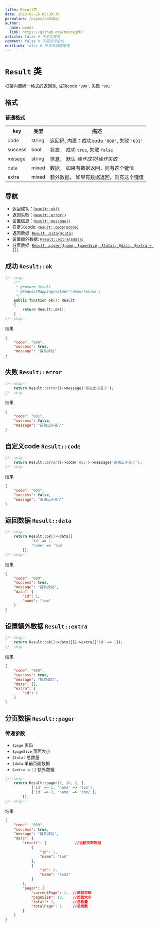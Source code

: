 ```yaml
---
title: Result类
date: 2022-05-26 08:39:30
permalink: /pages/aa04ba/
author: 
  name: monda
  link: https://github.com/mondagPHP
article: false # 不是文章页
comment: false # 不显示评论栏
editLink: false # 不显示编辑按钮
---
```

# `Result` 类

框架内置统一格式的返回类, 成功code `'000'`, 失败 `'001'`

## 格式

### 普通格式

key | 类型 | 描述
-|-|-
 code | string | 返回码, 内置：成功code `'000'`, 失败 `'001'`
 success | bool | 状态， 成功 `true`, 失败 `false`
 mssage | string | 信息， 默认 *操作成功\|操作失败*
 data | mixed | 数据， 如果有数据返回，则有这个键值
 extra | mixed | 额外数据， 如果有数据返回，则有这个键值

## 导航

- 返回成功：[`Result::ok()`](#ok)
- 返回失败：[`Result::error()`](#error)
- 设置信息：[`Result::message()`](#error)
- 自定义code: [`Result::code($code)`](#code)
- 返回数据: [`Result::data($data)`](#data)
- 设置额外数据: [`Result::extra($data)`](#extra)
- 分页数据: [`Result::pager($page, $pageSize, $total, $data, $extra = [])`](#pager)

## <a id="ok">成功 `Result::ok`</a>

```php
//--snip--
    /**
     * @return Result
     * @RequestMapping(value="/demo/res/ok")
     */
    public function ok(): Result
    {
        return Result::ok();
    }
//--snip--
```

结果

```json
{
    "code": "000",
    "success": true,
    "message": "操作成功"
}
```

## <a id="error">失败 `Result::error`</a>

```php
//--snip--
    return Result::error()->message('系统出小差了');
//--snip--
```

结果

```json
{
    "code": "001",
    "success": false,
    "message": "系统出小差了"
}
```

## <a id="code">自定义code `Result::code`</a>

```php
//--snip--
    return Result::error()->code('005')->message('系统出小差了');
//--snip--
```

结果

```json
{
    "code": "005",
    "success": false,
    "message": "系统出小差了"
}
```

## <a id="data">返回数据 `Result::data`</a>

```php
//--snip--
    return Result::ok()->data([
            'id' => 1,
            'name' => 'tom'
        ]);
//--snip--
```

结果

```json
{
    "code": "000",
    "success": true,
    "message": "操作成功",
    "data": {
        "id": 1,
        "name": "tom"
    }
}
```

## <a id="extra">设置额外数据 `Result::extra`</a>

```php
//--snip--
    return Result::ok()->data([])->extra(['id' => 1]);
//--snip--
```

结果

```json
{
    "code": "000",
    "success": true,
    "message": "操作成功",
    "data": [],
    "extra": {
        "id": 1
    }
}
```

## <a id="pager">分页数据 `Result::pager`</a>

### 传递参数

- `$page` 页码
- `$pageSize` 页面大小
- `$total` 总数量
- `$data` 单前页面数据
- `$extra = []` 额外数据

```php
//--snip--
    return Result::pager(1, 10, 2, [
            ['id' => 1, 'name' => 'tom'],
            ['id' => 2, 'name' => 'tom2'],
        ]);
//--snip--
```

结果

```json
{
    "code": "000",
    "success": true,
    "message": "操作成功",
    "data": {
        "result": [             //当前页面数据
            {
                "id": 1,
                "name": "tom"
            },
            {
                "id": 2,
                "name": "tom2"
            }
        ],
        "pager": {
            "currentPage": 1,  //单前页码
            "pageSize": 10,    //页面大小
            "total": 2,        //总数量
            "totalPage": 1     //总页数
        }
    }
}
```

